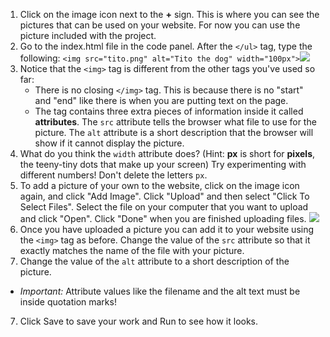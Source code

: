 1. Click on the image icon next to the **+** sign. This is where you can see the pictures that can be used on your website. For now you can use the picture included with the project. 
2. Go to the index.html file in the code panel. After the `</ul>` tag, type the following: `<img src="tito.png" alt="Tito the dog" width="100px">`![](/assets/ImageTito.png)
3. Notice that the `<img>` tag is different from the other tags you've used so far: 
   * There is no closing `</img>` tag. This is because there is no "start" and "end" like there is when you are putting text on the page. 
   * The tag contains three extra pieces of information inside it called **attributes**. The `src` attribute tells the browser what file to use for the picture. The `alt` attribute is a short description that the browser will show if it cannot display the picture. 
4. What do you think the `width` attribute does? \(Hint: **px** is short for **pixels**, the teeny-tiny dots that make up your screen\) Try experimenting with different numbers! Don't delete the letters `px`. 
5. To add a picture of your own to the website, click on the image icon again, and click "Add Image". Click "Upload" and then select "Click To Select Files". Select the file on your computer that you want to upload and click "Open". Click "Done" when you are finished uploading files.
![](/assets/UploadFilesWide.png)
6. Once you have uploaded a picture you can add it to your website using the `<img>` tag as before. Change the value of the `src` attribute so that it exactly matches the name of the file with your picture. 
7. Change the value of the `alt` attribute to a short description of the picture. 
 * _Important:_ Attribute values like the filename and the alt text must be inside quotation marks!
7. Click Save to save your work and Run to see how it looks.



